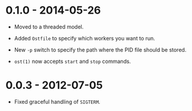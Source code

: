 # 0.1.0 - 2014-05-26

* Moved to a threaded model.

* Added `Ostfile` to specify which workers you want to run.

* New `-p` switch to specify the path where the PID file should be stored.

* `ost(1)` now accepts `start` and `stop` commands.

# 0.0.3 - 2012-07-05

* Fixed graceful handling of `SIGTERM`.
